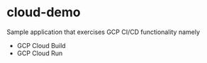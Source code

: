 # cloud-demo
Sample application that exercises GCP CI/CD functionality namely 
* GCP Cloud Build 
* GCP Cloud Run